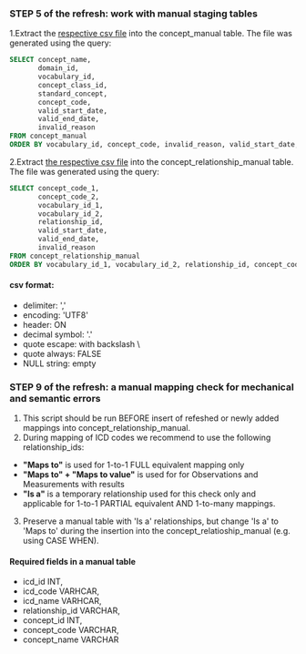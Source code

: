 ### STEP 5 of the refresh: work with manual staging tables
1.Extract the [respective csv file](https://drive.google.com/file/d/14X9LbiG7dqbfh_XK2jKV_yprO4-Y2feM/view?usp=sharing) into the concept_manual table. The file was generated using the query:
```sql
SELECT concept_name,
       domain_id,
       vocabulary_id,
       concept_class_id,
       standard_concept,
       concept_code,
       valid_start_date,
       valid_end_date,
       invalid_reason
FROM concept_manual
ORDER BY vocabulary_id, concept_code, invalid_reason, valid_start_date, valid_end_date, concept_name;
```
2.Extract [the respective csv file](https://drive.google.com/file/d/1BdfX6R7LF4YLadOIkBVUWzm2HH09vjI2/view?usp=sharing) into the concept_relationship_manual table. The file was generated using the query:
```sql
SELECT concept_code_1,
       concept_code_2,
       vocabulary_id_1,
       vocabulary_id_2,
       relationship_id,
       valid_start_date,
       valid_end_date,
       invalid_reason
FROM concept_relationship_manual
ORDER BY vocabulary_id_1, vocabulary_id_2, relationship_id, concept_code_1, concept_code_2, invalid_reason, valid_start_date, valid_end_date;
```
#### csv format:
- delimiter: ','
- encoding: 'UTF8'
- header: ON
- decimal symbol: '.'
- quote escape: with backslash \
- quote always: FALSE
- NULL string: empty

### STEP 9 of the refresh: a manual mapping check for mechanical and semantic errors
1. This script should be run BEFORE insert of refeshed or newly added mappings into concept_relationship_manual. 
2. During mapping of ICD codes we recommend to use the following relationship_ids:
  * **"Maps to"** is used for 1-to-1 FULL equivalent mapping only
  * **"Maps to" + "Maps to value"** is used for for Observations and Measurements with results
  * **"Is a"** is a temporary relationship used for this check only and applicable for 1-to-1 PARTIAL equivalent AND 1-to-many mappings.
3. Preserve a manual table with 'Is a' relationships, but change 'Is a' to 'Maps to' during the insertion into the concept_relatioship_manual (e.g. using CASE WHEN).

#### Required fields in a manual table
- icd_id INT, 
- icd_code VARHCAR, 
- icd_name VARHCAR, 
- relationship_id VARCHAR, 
- concept_id INT, 
- concept_code VARCHAR, 
- concept_name VARCHAR
